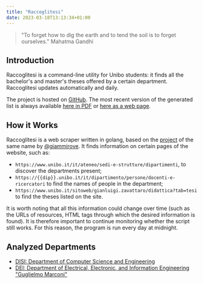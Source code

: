 ```yaml
---
title: "Raccoglitesi"
date: 2023-03-18T13:13:34+01:00
---
```


> "To forget how to dig the earth and to tend the soil is to forget ourselves."
> Mahatma Gandhi

## Introduction

Raccoglitesi is a command-line utility for Unibo students: it finds all the bachelor's and master's theses offered by a certain department. Raccoglitesi updates automatically and daily.

The project is hosted on [GitHub](https://github.com/cartabinaria/raccoglitesi). The most recent version of the generated list is always available [here in PDF](https://cartabinaria.students.cs.unibo.it/raccoglitesi/disi.pdf) or [here as a web page](https://cartabinaria.github.io/raccoglitesi/disi).

## How it Works

Raccoglitesi is a web scraper written in golang, based on the [project](https://github.com/giammirove/raccoglitesi_unibo) of the same name by [@giammirove](https://github.com/giammirove).
It finds information on certain pages of the website, such as:

- `https://www.unibo.it/it/ateneo/sedi-e-strutture/dipartimenti`, to discover the departments present;
- `https://{{dip}}.unibo.it/it/dipartimento/persone/docenti-e-ricercatori` to find the names of people in the department;
- `https://www.unibo.it/sitoweb/gianluigi.zavattaro/didattica?tab=tesi` to find the theses listed on the site.

It is worth noting that all this information could change over time (such as the URLs of resources, HTML tags through which the desired information is found). It is therefore important to continue monitoring whether the script still works. For this reason, the program is run every day at midnight.

## Analyzed Departments
- [DISI: Department of Computer Science and Engineering](https://cartabinaria.students.cs.unibo.it/raccoglitesi/disi)
- [DEI: Department of Electrical, Electronic, and Information Engineering "Guglielmo Marconi"](https://cartabinaria.students.cs.unibo.it/raccoglitesi/dei)